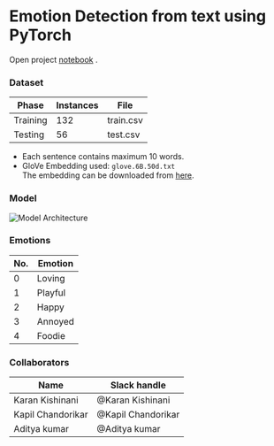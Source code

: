 # Emotion Detection from text using PyTorch

Open project [notebook](Emotion_detection_from_text_using_PyTorch.ipynb) .

### Dataset

Phase | Instances | File |
--- | --- | --- |
Training | 132 | train.csv |
Testing | 56 | test.csv |

* Each sentence contains maximum 10 words.     
* GloVe Embedding used: `glove.6B.50d.txt`   
The embedding can be downloaded from [here](https://worksheets.codalab.org/rest/bundles/0x97c870dd60eb4f0fa53f257978851c60/contents/blob/glove.6B.50d.txt ).

### Model
![Model Architecture](https://drive.google.com/uc?id=1s-KYhU5JWF-jvAlZ2MIKKugxLLDdhpQP "Model Architecture")

### Emotions
No.|Emotion |
 ---|--- |
0|Loving |
1|Playful |
2|Happy |
3|Annoyed |
4|Foodie |

### Collaborators

Name | Slack handle |
--- | --- |
Karan Kishinani | @Karan Kishinani |
Kapil Chandorikar | @Kapil Chandorikar |
Aditya kumar | @Aditya kumar |
